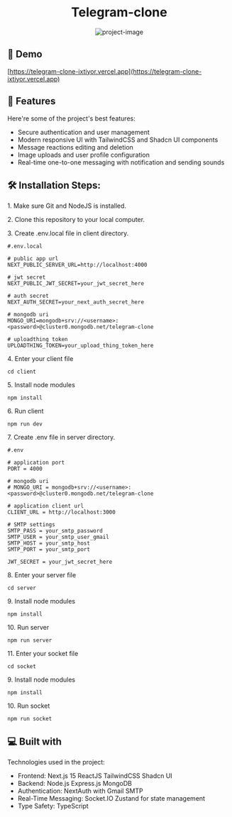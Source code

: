 <h1 align="center" id="title">Telegram-clone</h1>

<p align="center"><img src="https://i.ibb.co/XfDcLFcf/photo-2024-11-12-20-04-09.jpg" alt="project-image"></p>

<h2>🚀 Demo</h2>

[https://telegram-clone-ixtiyor.vercel.app](https://telegram-clone-ixtiyor.vercel.app)

  
  
<h2>🧐 Features</h2>

Here're some of the project's best features:

*   Secure authentication and user management
*   Modern responsive UI with TailwindCSS and Shadcn UI components
*   Message reactions editing and deletion
*   Image uploads and user profile configuration
*   Real-time one-to-one messaging with notification and sending sounds

<h2>🛠️ Installation Steps:</h2>

<p>1. Make sure Git and NodeJS is installed.</p>

<p>2. Clone this repository to your local computer.</p>

<p>3. Create .env.local file in client directory.</p>

```
#.env.local

# public app url
NEXT_PUBLIC_SERVER_URL=http://localhost:4000

# jwt secret
NEXT_PUBLIC_JWT_SECRET=your_jwt_secret_here

# auth secret
NEXT_AUTH_SECRET=your_next_auth_secret_here

# mongodb uri
MONGO_URI=mongodb+srv://<username>:<password>@cluster0.mongodb.net/telegram-clone

# uploadthing token
UPLOADTHING_TOKEN=your_upload_thing_token_here
```

<p>4. Enter your client file </p>

```
cd client
```

<p>5. Install node modules </p>

```
npm install
```

<p>6. Run client </p>

```
npm run dev
```


<p>7. Create .env file in server directory.</p>

```
#.env

# application port
PORT = 4000

# mongodb uri
# MONGO_URI = mongodb+srv://<username>:<password>@cluster0.mongodb.net/telegram-clone

# application client url
CLIENT_URL = http://localhost:3000

# SMTP settings
SMTP_PASS = your_smtp_password
SMTP_USER = your_smtp_user_gmail
SMTP_HOST = your_smtp_host
SMTP_PORT = your_smtp_port

JWT_SECRET = your_jwt_secret_here
```

<p>8. Enter your server file </p>

```
cd server
```

<p>9. Install node modules </p>

```
npm install
```

<p>10. Run server </p>

```
npm run server
```

<p>11. Enter your socket file </p>

```
cd socket
```

<p>9. Install node modules </p>

```
npm install
```

<p>10. Run socket </p>

```
npm run socket
```
  
<h2>💻 Built with</h2>

Technologies used in the project:

*   Frontend: Next.js 15 ReactJS TailwindCSS Shadcn UI
*   Backend: Node.js Express.js MongoDB
*   Authentication: NextAuth with Gmail SMTP
*   Real-Time Messaging: Socket.IO Zustand for state management
*   Type Safety: TypeScript
